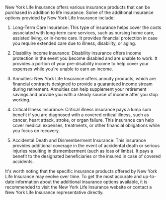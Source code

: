 New York Life Insurance offers various insurance products that can be purchased in addition to life insurance. Some of the additional insurance options provided by New York Life Insurance include:

1. Long-Term Care Insurance: This type of insurance helps cover the costs associated with long-term care services, such as nursing home care, assisted living, or in-home care. It provides financial protection in case you require extended care due to illness, disability, or aging.

2. Disability Income Insurance: Disability insurance offers income protection in the event you become disabled and are unable to work. It provides a portion of your pre-disability income to help cover your expenses while you're unable to earn an income.

3. Annuities: New York Life Insurance offers annuity products, which are financial contracts designed to provide a guaranteed income stream during retirement. Annuities can help supplement your retirement savings and provide you with a steady source of income after you stop working.

4. Critical Illness Insurance: Critical illness insurance pays a lump sum benefit if you are diagnosed with a covered critical illness, such as cancer, heart attack, stroke, or organ failure. This insurance can help cover medical expenses, treatments, or other financial obligations while you focus on recovery.

5. Accidental Death and Dismemberment Insurance: This insurance provides additional coverage in the event of accidental death or serious injuries resulting in dismemberment (such as loss of limbs). It pays a benefit to the designated beneficiaries or the insured in case of covered accidents.

It's worth noting that the specific insurance products offered by New York Life Insurance may evolve over time. To get the most accurate and up-to-date information about the additional insurance options available, it is recommended to visit the New York Life Insurance website or contact a New York Life Insurance representative directly.